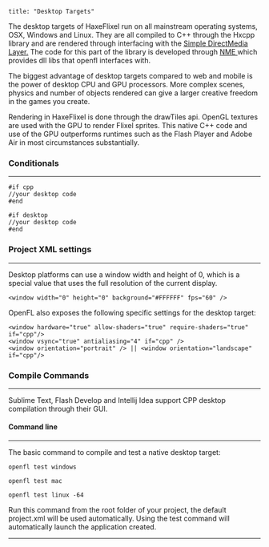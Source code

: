 ```
title: "Desktop Targets"
```

The desktop targets of HaxeFlixel run on all mainstream operating systems, OSX, Windows and Linux. They are all compiled to C++ through the Hxcpp library and are rendered through interfacing with the [Simple DirectMedia Layer.](http://libsdl.org) The code for this part of the library is developed through [NME ](https://github.com/haxenme/NME)which provides dll libs that openfl interfaces with.

The biggest advantage of desktop targets compared to web and mobile is the power of desktop CPU and GPU processors. More complex scenes, physics and number of objects rendered can give a larger creative freedom in the games you create.

Rendering in HaxeFlixel is done through the drawTiles api. OpenGL textures are used with the GPU to render Flixel sprites. This native C++ code and use of the GPU outperforms runtimes such as the Flash Player and Adobe Air in most circumstances substantially.

### Conditionals
----

```
#if cpp
//your desktop code
#end

#if desktop
//your desktop code
#end
```

### Project XML settings
----

Desktop platforms can use a window width and height of 0, which is a special value that uses the full resolution of the current display.

```
<window width="0" height="0" background="#FFFFFF" fps="60" />
```

OpenFL also exposes the following specific settings for the desktop target:

```
<window hardware="true" allow-shaders="true" require-shaders="true" if="cpp"/>
<window vsync="true" antialiasing="4" if="cpp" />
<window orientation="portrait" /> || <window orientation="landscape" if="cpp"/>
```

### Compile Commands
----

Sublime Text, Flash Develop and Intellij Idea support CPP desktop compilation through their GUI.

#### Command line
----

The basic command to compile and test a native desktop target:

```
openfl test windows

openfl test mac

openfl test linux -64
```

Run this command from the root folder of your project, the default project.xml will be used automatically. Using the test command will automatically launch the application created.

----